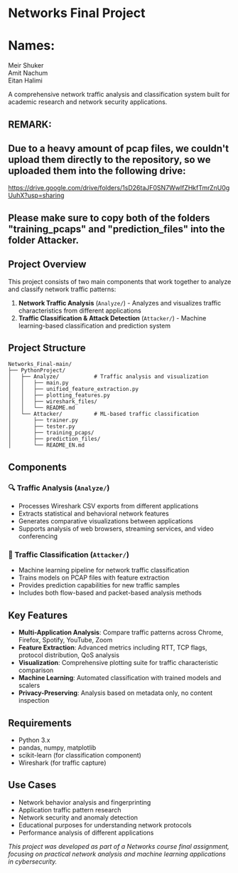 # Networks Final Project
# Names:
 Meir Shuker  
 Amit Nachum  
 Eitan Halimi  

A comprehensive network traffic analysis and classification system built for academic research and network security applications.
## REMARK:
## Due to a heavy amount of pcap files, we couldn't upload them directly to the repository, so we uploaded them into the following drive:
https://drive.google.com/drive/folders/1sD26taJF0SN7WwlfZHkfTmrZnU0gUuhX?usp=sharing
## Please make sure to copy both of the folders "training_pcaps" and "prediction_files" into the folder Attacker. 

## Project Overview

This project consists of two main components that work together to analyze and classify network traffic patterns:

1. **Network Traffic Analysis** (`Analyze/`) - Analyzes and visualizes traffic characteristics from different applications
2. **Traffic Classification & Attack Detection** (`Attacker/`) - Machine learning-based classification and prediction system

## Project Structure

```
Networks_Final-main/
├── PythonProject/
│   ├── Analyze/           # Traffic analysis and visualization
│   │   ├── main.py
│   │   ├── unified_feature_extraction.py
│   │   ├── plotting_features.py
│   │   ├── wireshark_files/
│   │   └── README.md
│   └── Attacker/          # ML-based traffic classification
│       ├── trainer.py
│       ├── tester.py
│       ├── training_pcaps/
│       ├── prediction_files/
│       └── README_EN.md

```

## Components

### 🔍 Traffic Analysis (`Analyze/`)
- Processes Wireshark CSV exports from different applications
- Extracts statistical and behavioral network features
- Generates comparative visualizations between applications
- Supports analysis of web browsers, streaming services, and video conferencing

### 🤖 Traffic Classification (`Attacker/`)
- Machine learning pipeline for network traffic classification
- Trains models on PCAP files with feature extraction
- Provides prediction capabilities for new traffic samples
- Includes both flow-based and packet-based analysis methods

## Key Features

- **Multi-Application Analysis**: Compare traffic patterns across Chrome, Firefox, Spotify, YouTube, Zoom
- **Feature Extraction**: Advanced metrics including RTT, TCP flags, protocol distribution, QoS analysis
- **Visualization**: Comprehensive plotting suite for traffic characteristic comparison
- **Machine Learning**: Automated classification with trained models and scalers
- **Privacy-Preserving**: Analysis based on metadata only, no content inspection

## Requirements

- Python 3.x
- pandas, numpy, matplotlib
- scikit-learn (for classification component)
- Wireshark (for traffic capture)

## Use Cases

- Network behavior analysis and fingerprinting
- Application traffic pattern research
- Network security and anomaly detection
- Educational purposes for understanding network protocols
- Performance analysis of different applications



*This project was developed as part of a Networks course final assignment, focusing on practical network analysis and machine learning applications in cybersecurity.* 
